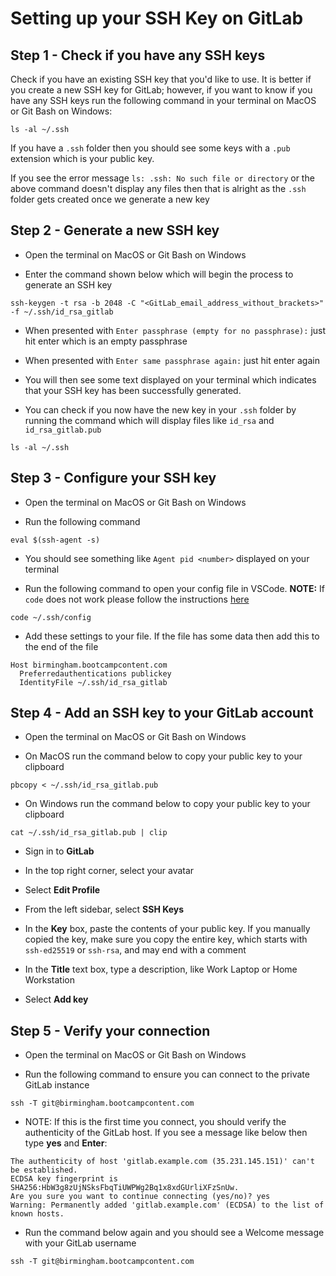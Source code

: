 # Setting up your SSH Key on GitLab

## Step 1 - Check if you have any SSH keys

Check if you have an existing SSH key that you'd like to use. It is better if you create a new SSH key for GitLab; however, if you want to know if you have any SSH keys run the following command in your terminal on MacOS or Git Bash on Windows:

```shell
ls -al ~/.ssh
```

If you have a `.ssh` folder then you should see some keys with a `.pub` extension which is your public key.

If you see the error message `ls: .ssh: No such file or directory` or the above command doesn't display any files then that is alright as the `.ssh` folder gets created once we generate a new key

## Step 2 - Generate a new SSH key

- Open the terminal on MacOS or Git Bash on Windows

- Enter the command shown below which will begin the process to generate an SSH key

```shell
ssh-keygen -t rsa -b 2048 -C "<GitLab_email_address_without_brackets>" -f ~/.ssh/id_rsa_gitlab
```

- When presented with `Enter passphrase (empty for no passphrase):` just hit enter which is an empty passphrase

- When presented with `Enter same passphrase again:` just hit enter again

- You will then see some text displayed on your terminal which indicates that your SSH key has been successfully generated.

- You can check if you now have the new key in your `.ssh` folder by running the command which will display files like `id_rsa` and `id_rsa_gitlab.pub`

```shell
ls -al ~/.ssh
```

## Step 3 - Configure your SSH key

- Open the terminal on MacOS or Git Bash on Windows

- Run the following command

```shell
eval $(ssh-agent -s)
```

- You should see something like `Agent pid <number>` displayed on your terminal

- Run the following command to open your config file in VSCode. **NOTE:** If `code` does not work please follow the instructions [here](https://code.visualstudio.com/docs/setup/mac#_launching-from-the-command-line)

```shell
code ~/.ssh/config
```

- Add these settings to your file. If the file has some data then add this to the end of the file

```
Host birmingham.bootcampcontent.com
  Preferredauthentications publickey
  IdentityFile ~/.ssh/id_rsa_gitlab
```

## Step 4 - Add an SSH key to your GitLab account

- Open the terminal on MacOS or Git Bash on Windows

- On MacOS run the command below to copy your public key to your clipboard

```shell
pbcopy < ~/.ssh/id_rsa_gitlab.pub
```

- On Windows run the command below to copy your public key to your clipboard

```shell
cat ~/.ssh/id_rsa_gitlab.pub | clip
```

- Sign in to **GitLab**

- In the top right corner, select your avatar

- Select **Edit Profile**

- From the left sidebar, select **SSH Keys**

- In the **Key** box, paste the contents of your public key. If you manually copied the key, make sure you copy the entire key, which starts with `ssh-ed25519` or `ssh-rsa`, and may end with a comment

- In the **Title** text box, type a description, like Work Laptop or Home Workstation

- Select **Add key**

## Step 5 - Verify your connection

- Open the terminal on MacOS or Git Bash on Windows

- Run the following command to ensure you can connect to the private GitLab instance

```shell
ssh -T git@birmingham.bootcampcontent.com
```

- NOTE: If this is the first time you connect, you should verify the authenticity of the GitLab host. If you see a message like below then type **yes** and **Enter**:

```
The authenticity of host 'gitlab.example.com (35.231.145.151)' can't be established.
ECDSA key fingerprint is SHA256:HbW3g8zUjNSksFbqTiUWPWg2Bq1x8xdGUrliXFzSnUw.
Are you sure you want to continue connecting (yes/no)? yes
Warning: Permanently added 'gitlab.example.com' (ECDSA) to the list of known hosts.
```

- Run the command below again and you should see a Welcome message with your GitLab username

```shell
ssh -T git@birmingham.bootcampcontent.com
```
